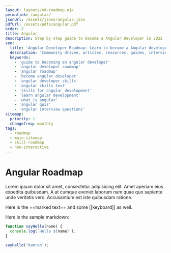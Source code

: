 ```yaml
---
layout: layouts/md-roadmap.njk
permalink: /angular/
jsonUrl: /assets/jsons/angular.json
pdfUrl: /assets/pdfs/angular.pdf
order: 2
title: Angular
description: Step by step guide to become a Angular Developer in 2022
seo:
  title: 'Angular Developer Roadmap: Learn to become a Angular developer'
  description: 'Community driven, articles, resources, guides, interview questions, quizzes for angular development. Learn to become a modern Angular developer by following the steps, skills, resources and guides listed in this roadmap.'
  keywords:
    - 'guide to becoming an angular developer'
    - 'angular developer roadmap'
    - 'angular roadmap'
    - 'become angular developer'
    - 'angular developer skills'
    - 'angular skills test'
    - 'skills for angular development'
    - 'learn angular development'
    - 'what is angular'
    - 'angular quiz'
    - 'angular interview questions'
sitemap:
  priority: 1
  changefreq: monthly
tags:
  - roadmap
  - main-sitemap
  - skill-roadmap
  - non-interactive
---
```


# Angular Roadmap

<p>Lorem ipsum dolor sit amet, consectetur adipisicing elit. Amet aperiam eius expedita quibusdam. A at cumque eveniet laborum nam quae quo sapiente unde veritatis vero. Accusantium est iste quibusdam ratione.</p>

Here is the ==marked text== and some [[keyboard]] as well.

Here is the sample markdown:

```javascript
function sayHello(name) {
  console.log(`Hello ${name}`);
}

sayHello('Kamran');
```
